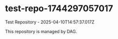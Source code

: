 # test-repo-1744297057017

Test Repository - 2025-04-10T14:57:37.017Z

This repository is managed by DAG.